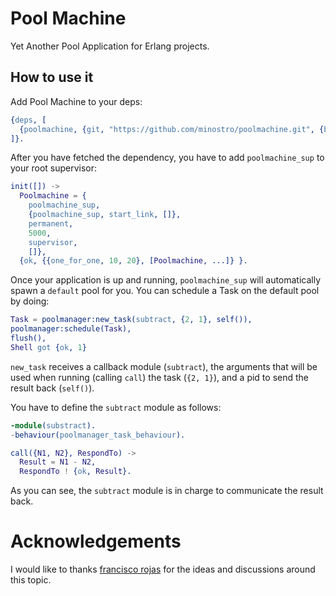 Pool Machine
=====

Yet Another Pool Application for Erlang projects.

How to use it
-----

Add Pool Machine to your deps:

```erlang
{deps, [
  {poolmachine, {git, "https://github.com/minostro/poolmachine.git", {branch, "master"}}}
]}.
```

After you have fetched the dependency, you have to add `poolmachine_sup` to your root supervisor:

```erlang
init([]) ->
  Poolmachine = {
    poolmachine_sup,
    {poolmachine_sup, start_link, []},
    permanent,
    5000,
    supervisor,
    []},
  {ok, {{one_for_one, 10, 20}, [Poolmachine, ...]} }.
```

Once your application is up and running, `poolmachine_sup` will automatically spawn a `default` pool for you.  You can schedule a
Task on the default pool by doing:

```erlang
Task = poolmanager:new_task(subtract, {2, 1}, self()),
poolmanager:schedule(Task),
flush(),
Shell got {ok, 1}
```

`new_task` receives a callback module (`subtract`), the arguments that will be used when running (calling `call`) the task (`{2, 1}`), and a pid to send the result back (`self()`).

You have to define the `subtract` module as follows:

```erlang
-module(substract).
-behaviour(poolmanager_task_behaviour).

call({N1, N2}, RespondTo) ->
  Result = N1 - N2,
  RespondTo ! {ok, Result}.

```

As you can see, the `subtract` module is in charge to communicate the result back.


Acknowledgements
=====
I would like to thanks [francisco rojas](https://github.com/frojasg) for the ideas and discussions around this topic.  